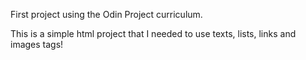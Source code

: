 First project using the Odin Project curriculum.

This is a simple html project that I needed to use texts, lists, links and images tags!